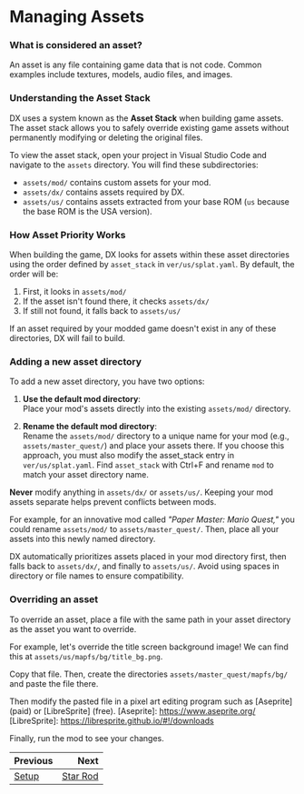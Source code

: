 # Managing Assets

### What is considered an asset?

An asset is any file containing game data that is not code. Common examples include textures, models, audio files, and images.

### Understanding the Asset Stack

DX uses a system known as the **Asset Stack** when building game assets. The asset stack allows you to safely override existing game assets without permanently modifying or deleting the original files.

To view the asset stack, open your project in Visual Studio Code and navigate to the `assets` directory. You will find these subdirectories:

- `assets/mod/` contains custom assets for your mod.
- `assets/dx/` contains assets required by DX.
- `assets/us/` contains assets extracted from your base ROM (`us` because the base ROM is the USA version).

### How Asset Priority Works

When building the game, DX looks for assets within these asset directories using the order defined by `asset_stack` in `ver/us/splat.yaml`. By default, the order will be:
1. First, it looks in `assets/mod/`
2. If the asset isn't found there, it checks `assets/dx/`
3. If still not found, it falls back to `assets/us/`

If an asset required by your modded game doesn't exist in any of these directories, DX will fail to build.

### Adding a new asset directory

To add a new asset directory, you have two options:

1. **Use the default mod directory**:\
   Place your mod's assets directly into the existing `assets/mod/` directory.

2. **Rename the default mod directory**:\
   Rename the `assets/mod/` directory to a unique name for your mod (e.g., `assets/master_quest/`) and place your assets there. If you choose this approach, you must also modify the asset_stack entry in `ver/us/splat.yaml`. Find `asset_stack` with Ctrl+F and rename `mod` to match your asset directory name.

**Never** modify anything in `assets/dx/` or `assets/us/`. Keeping your mod assets separate helps prevent conflicts between mods.

For example, for an innovative mod called *"Paper Master: Mario Quest,"* you could rename `assets/mod/` to `assets/master_quest/`. Then, place all your assets into this newly named directory.

DX automatically prioritizes assets placed in your mod directory first, then falls back to `assets/dx/`, and finally to `assets/us/`. Avoid using spaces in directory or file names to ensure compatibility.

### Overriding an asset

To override an asset, place a file with the same path in your asset directory as the asset you want to override.

For example, let's override the title screen background image! We can find this at `assets/us/mapfs/bg/title_bg.png`.

Copy that file. Then, create the directories `assets/master_quest/mapfs/bg/` and paste the file there.

Then modify the pasted file in a pixel art editing program such as [Aseprite] (paid) or [LibreSprite] (free).
[Aseprite]: https://www.aseprite.org/
[LibreSprite]: https://libresprite.github.io/#!/downloads

Finally, run the mod to see your changes.

<div class="section_buttons">

| Previous | Next |
|:---------|-----:|
|[Setup](setup.md)|[Star Rod](star-rod.md)|

</div>
